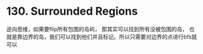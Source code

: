 # 130. Surrounded Regions

逆向思维，如果要flip所有包围的岛屿， 那其实可以找到所有没被包围的岛， 也就是靠边界的岛，我们可以找到他们并且标记。所以只需要对边界的点进行bfs就可以
